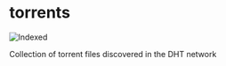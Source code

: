 torrents 
========
![Indexed](https://img.shields.io/badge/indexed-236264-blue)

Collection of torrent files discovered in the DHT network
